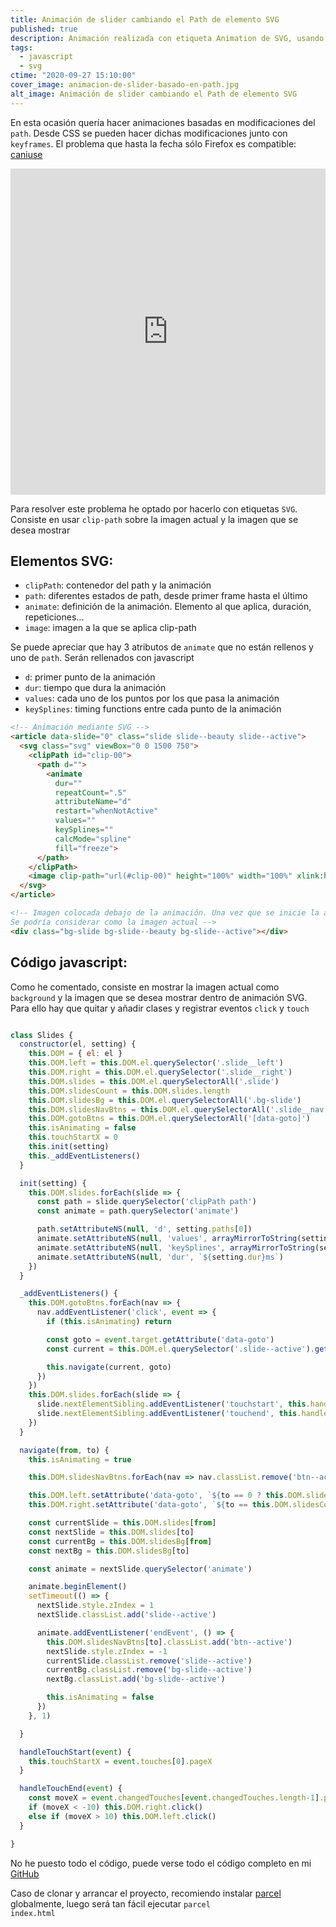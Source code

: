 ```yaml
---
title: Animación de slider cambiando el Path de elemento SVG
published: true
description: Animación realizada con etiqueta Animation de SVG, usando Clipath aplicada a la imagen actual y a la siguiente imagen
tags:
  - javascript
  - svg
ctime: "2020-09-27 15:10:00"
cover_image: animacion-de-slider-basado-en-path.jpg
alt_image: Animación de slider cambiando el Path de elemento SVG
---
```


En esta ocasión quería hacer animaciones basadas en modificaciones del <code>path</code>. Desde CSS se pueden hacer dichas modificaciones junto con <code>keyframes</code>. El problema que hasta la fecha sólo Firefox es compatible: <a href="https://caniuse.com/css-clip-path" target="_blank" rel="noopener">caniuse</a>

<iframe height="522" style="width: 100%;" scrolling="no" title="Slider  SVG Animate Path" src="https://codepen.io/ivan_albizu/embed/GRZeVew?height=522&theme-id=2608&default-tab=result" frameborder="no" loading="lazy" allowtransparency="true" allowfullscreen="true">
  See the Pen <a href='https://codepen.io/ivan_albizu/pen/GRZeVew'>Slider  SVG Animate Path</a> by Iván Albizu
  (<a href='https://codepen.io/ivan_albizu'>@ivan_albizu</a>) on <a href='https://codepen.io'>CodePen</a>.
</iframe>

Para resolver este problema he optado por hacerlo con etiquetas <code>SVG</code>. Consiste en usar <code>clip-path</code> sobre la imagen actual y la imagen que se desea mostrar

## Elementos SVG:

<ul class="list-bullets">
  <li><code>clipPath</code>: contenedor del path y la animación</li>
  <li><code>path</code>: diferentes estados de path, desde primer frame hasta el último</li>
  <li><code>animate</code>: definición de la animación. Elemento al que aplica, duración, repeticiones...</li>
  <li><code>image</code>: imagen a la que se aplica clip-path</li>
</ul>

Se puede apreciar que hay 3 atributos de <code>animate</code> que no están rellenos y uno de <code>path</code>. Serán rellenados con javascript

<ul class="list-bullets">
  <li><code>d</code>: primer punto de la animación</li>
  <li><code>dur</code>: tiempo que dura la animación</li>
  <li><code>values</code>: cada uno de los puntos por los que pasa la animación</li>
  <li><code>keySplines</code>: timing functions entre cada punto de la animación</li>
</ul>

```html
<!-- Animación mediante SVG -->
<article data-slide="0" class="slide slide--beauty slide--active">
  <svg class="svg" viewBox="0 0 1500 750">
    <clipPath id="clip-00">
      <path d="">
        <animate
          dur=""
          repeatCount=".5"
          attributeName="d"
          restart="whenNotActive"
          values=""
          keySplines=""
          calcMode="spline"
          fill="freeze">
      </path>
    </clipPath>
    <image clip-path="url(#clip-00)" height="100%" width="100%" xlink:href="./src/img/beauty.jpg" />
  </svg>
</article>

<!-- Imagen colocada debajo de la animación. Una vez que se inicie la animación, esta imagen irá perdiendo visibilidad.
Se podría considerar como la imagen actual -->
<div class="bg-slide bg-slide--beauty bg-slide--active"></div>
```

## Código javascript:

Como he comentado, consiste en mostrar la imagen actual como <code>background</code> y la imagen que se desea mostrar dentro de animación SVG. Para ello hay que quitar y añadir clases y registrar eventos <code>click</code> y <code>touch</code>

```javascript

class Slides {
  constructor(el, setting) {
    this.DOM = { el: el }
    this.DOM.left = this.DOM.el.querySelector('.slide__left')
    this.DOM.right = this.DOM.el.querySelector('.slide__right')
    this.DOM.slides = this.DOM.el.querySelectorAll('.slide')
    this.DOM.slidesCount = this.DOM.slides.length
    this.DOM.slidesBg = this.DOM.el.querySelectorAll('.bg-slide')
    this.DOM.slidesNavBtns = this.DOM.el.querySelectorAll('.slide__nav .js-nav')
    this.DOM.gotoBtns = this.DOM.el.querySelectorAll('[data-goto]')
    this.isAnimating = false
    this.touchStartX = 0
    this.init(setting)
    this._addEventListeners()
  }

  init(setting) {
    this.DOM.slides.forEach(slide => {
      const path = slide.querySelector('clipPath path')    
      const animate = path.querySelector('animate')

      path.setAttributeNS(null, 'd', setting.paths[0])
      animate.setAttributeNS(null, 'values', arrayMirrorToString(setting.paths))
      animate.setAttributeNS(null, 'keySplines', arrayMirrorToString(setting.keySplines))
      animate.setAttributeNS(null, 'dur', `${setting.dur}ms`)
    })
  }

  _addEventListeners() {
    this.DOM.gotoBtns.forEach(nav => {
      nav.addEventListener('click', event => {
        if (this.isAnimating) return

        const goto = event.target.getAttribute('data-goto')
        const current = this.DOM.el.querySelector('.slide--active').getAttribute('data-slide')

        this.navigate(current, goto)
      })
    })
    this.DOM.slides.forEach(slide => {
      slide.nextElementSibling.addEventListener('touchstart', this.handleTouchStart.bind(this), false)
      slide.nextElementSibling.addEventListener('touchend', this.handleTouchEnd.bind(this), false)
    })
  }

  navigate(from, to) {
    this.isAnimating = true

    this.DOM.slidesNavBtns.forEach(nav => nav.classList.remove('btn--active'))

    this.DOM.left.setAttribute('data-goto', `${to == 0 ? this.DOM.slidesCount - 1 : +to-1}`)
    this.DOM.right.setAttribute('data-goto', `${to == this.DOM.slidesCount - 1 ? 0 : +to+1}`)

    const currentSlide = this.DOM.slides[from]
    const nextSlide = this.DOM.slides[to]
    const currentBg = this.DOM.slidesBg[from]
    const nextBg = this.DOM.slidesBg[to]

    const animate = nextSlide.querySelector('animate')

    animate.beginElement()
    setTimeout(() => {
      nextSlide.style.zIndex = 1
      nextSlide.classList.add('slide--active')

      animate.addEventListener('endEvent', () => {
        this.DOM.slidesNavBtns[to].classList.add('btn--active')
        nextSlide.style.zIndex = -1
        currentSlide.classList.remove('slide--active')
        currentBg.classList.remove('bg-slide--active')
        nextBg.classList.add('bg-slide--active')

        this.isAnimating = false
      })
    }, 1)

  }

  handleTouchStart(event) {
    this.touchStartX = event.touches[0].pageX
  }

  handleTouchEnd(event) {
    const moveX = event.changedTouches[event.changedTouches.length-1].pageX - this.touchStartX
    if (moveX < -10) this.DOM.right.click()
    else if (moveX > 10) this.DOM.left.click()
  }

}
```


No he puesto todo el código, puede verse todo el código completo en mi <a href="https://github.com/ivanalbizu/Slider-SVG-Animate-Path" target="_blank" rel="noopener">GitHub</a>

Caso de clonar y arrancar el proyecto, recomiendo instalar <a href="https://parceljs.org/" target="_blank" rel="noopener">parcel</a> globalmente, luego será tan fácil ejecutar <code>parcel index.html</a>